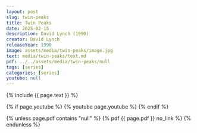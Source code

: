 ```yaml
---
layout: post
slug: twin-peaks
title: Twin Peaks
date: 2025-02-15
description: David Lynch (1990)
creator: David Lynch
releaseYear: 1990
image: assets/media/twin-peaks/image.jpg
text: media/twin-peaks/text.md
pdf: ../../assets/media/twin-peaks/null
tags: [series]
categories: [series]
youtube: null
---
```


{% include  {{ page.text }} %}

{% if page.youtube %}
  {% youtube page.youtube %}
{% endif %}

{% unless page.pdf contains "null" %}
  {% pdf {{ page.pdf }} no_link %}
{% endunless %}

